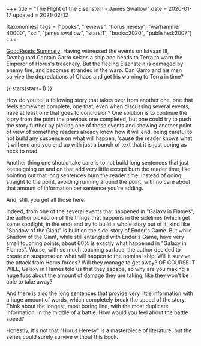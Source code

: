 +++
title = "The Flight of the Eisenstein - James Swallow"
date = 2020-01-17
updated = 2021-02-12

[taxonomies]
tags = ["books", "reviews", "horus heresy", "warhammer 40000", "sci", 
"james swallow", "stars:1", "books:2020", "published:2007"]
+++

[GoodReads Summary](https://www.goodreads.com/book/show/80155.The_Flight_of_the_Eisenstein):
Having witnessed the events on Istvaan III, Deathguard Captain Garro seizes a
ship and heads to Terra to warn the Emperor of Horus's treachery. But the
fleeing Eisenstein is damaged by enemy fire, and becomes stranded in the warp.
Can Garro and his men survive the depredations of Chaos and get his warning to
Terra in time?

<!-- more -->

{{ stars(stars=1) }}

How do you tell a following story that takes over from another one, one that
feels somewhat complete, one that, even when discussing several events, have
at least one that goes to conclusion? One solution is to continue the story
from the point the previous one completed, but one could try to push the
story further by picking one of those events and showing another point of
view of something readers already know how it will end, being careful to not
build any suspense on what will happen, 'cause the reader knows what it will
end and you end up with just a bunch of text that it is just boring as heck
to read.

Another thing one should take care is to not build long sentences that just
keeps going on and on that add very little except burn the reader time, like
pointing out that long sentences burn the reader time, instead of going
straight to the point, avoiding running around the point, with no care about
that amount of information per sentence you're adding.

And, still, you get all those here.

Indeed, from one of the several events that happened in "Galaxy in Flames",
the author picked on of the things that happens in the sidelines (which get
some spotlight, in the end) and try to build a whole story out of it, kind
like "Shadow of the Giant" is built on the side-story of Ender's Game. But
while Shadow of the Giant, while still entangled with Ender's Game, have very
small touching points, about 60% is exactly what happened in "Galaxy in
Flames". Worse, with so much touching surface, the author decided to create on
suspense on what will happen to the nominal ship: Will it survive the attack
from Horus forces? Will they manage to get away? OF COURSE IT WILL, Galaxy in
Flames told us that they escape, so why are you making a huge fuss about the
amount of damage they are taking, like they won't be able to take away?

And there is also the long sentences that provide very little information with
a huge amount of words, which completely break the speed of the story. Think
about the longest, most boring line, with the most duplicate information, in
the middle of a battle. How would you feel about the battle speed?

Honestly, it's not that "Horus Heresy" is a masterpiece of literature, but the
series could surely survive without this book.
